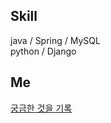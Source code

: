 ## Skill
java / Spring / MySQL  
python / Django

## Me
[궁금한 것을 기록](https://programmer-think.tistory.com/) 
